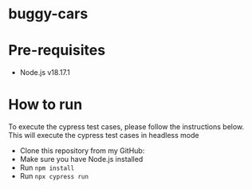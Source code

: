 # buggy-cars

# Pre-requisites
- Node.js v18.17.1

# How to run

To execute the cypress test cases, please follow the instructions below. This will execute the cypress test cases in headless mode

- Clone this repository from my GitHub: 
- Make sure you have Node.js installed
- Run `npm install`
- Run `npx cypress run`
